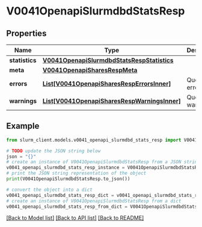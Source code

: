 # V0041OpenapiSlurmdbdStatsResp


## Properties

Name | Type | Description | Notes
------------ | ------------- | ------------- | -------------
**statistics** | [**V0041OpenapiSlurmdbdStatsRespStatistics**](V0041OpenapiSlurmdbdStatsRespStatistics.md) |  | 
**meta** | [**V0041OpenapiSharesRespMeta**](V0041OpenapiSharesRespMeta.md) |  | [optional] 
**errors** | [**List[V0041OpenapiSharesRespErrorsInner]**](V0041OpenapiSharesRespErrorsInner.md) | Query errors | [optional] 
**warnings** | [**List[V0041OpenapiSharesRespWarningsInner]**](V0041OpenapiSharesRespWarningsInner.md) | Query warnings | [optional] 

## Example

```python
from slurm_client.models.v0041_openapi_slurmdbd_stats_resp import V0041OpenapiSlurmdbdStatsResp

# TODO update the JSON string below
json = "{}"
# create an instance of V0041OpenapiSlurmdbdStatsResp from a JSON string
v0041_openapi_slurmdbd_stats_resp_instance = V0041OpenapiSlurmdbdStatsResp.from_json(json)
# print the JSON string representation of the object
print(V0041OpenapiSlurmdbdStatsResp.to_json())

# convert the object into a dict
v0041_openapi_slurmdbd_stats_resp_dict = v0041_openapi_slurmdbd_stats_resp_instance.to_dict()
# create an instance of V0041OpenapiSlurmdbdStatsResp from a dict
v0041_openapi_slurmdbd_stats_resp_from_dict = V0041OpenapiSlurmdbdStatsResp.from_dict(v0041_openapi_slurmdbd_stats_resp_dict)
```
[[Back to Model list]](../README.md#documentation-for-models) [[Back to API list]](../README.md#documentation-for-api-endpoints) [[Back to README]](../README.md)


